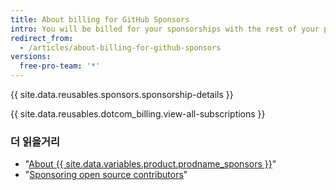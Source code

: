 ```yaml
---
title: About billing for GitHub Sponsors
intro: You will be billed for your sponsorships with the rest of your paid products and features.
redirect_from:
  - /articles/about-billing-for-github-sponsors
versions:
  free-pro-team: '*'
---
```


{{ site.data.reusables.sponsors.sponsorship-details }}

{{ site.data.reusables.dotcom_billing.view-all-subscriptions }}

### 더 읽을거리

- "[About {{ site.data.variables.product.prodname_sponsors }}](/articles/about-github-sponsors)"
- "[Sponsoring open source contributors](/github/supporting-the-open-source-community-with-github-sponsors/sponsoring-open-source-contributors)"
